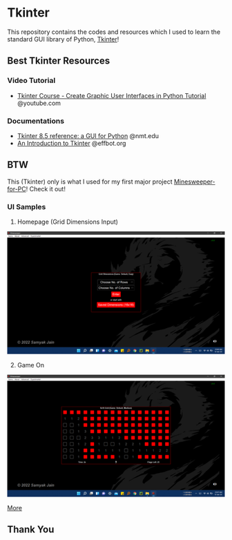 # Tkinter

This repository contains the codes and resources which I used to learn the standard GUI library of Python, [Tkinter](https://docs.python.org/3/library/tkinter.html)!


## Best Tkinter Resources

### Video Tutorial
- [Tkinter Course - Create Graphic User Interfaces in Python Tutorial](https://youtu.be/YXPyB4XeYLA) @youtube.com

### Documentations
- [Tkinter 8.5 reference: a GUI for Python](https://anzeljg.github.io/rin2/book2/2405/docs/tkinter) @nmt.edu
- [An Introduction to Tkinter](https://web.archive.org/web/20201111171246/https://effbot.org/tkinterbook) @effbot.org


## BTW

This (Tkinter) only is what I used for my first major project [Minesweeper-for-PC](https://github.com/samyak1409/Minesweeper-for-PC)! Check it out!

### UI Samples

1. Homepage (Grid Dimensions Input)

<img src="Screenshots/1%20Homepage.png">

2. Game On

<img src="Screenshots/3%20Game%20On.png">

[More](https://github.com/samyak1409/Minesweeper-for-PC#readme)


## Thank You
